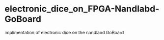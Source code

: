 # electronic_dice_on_FPGA-Nandlabd-GoBoard
 implimentation of electronic dice on the nandland GoBoard
